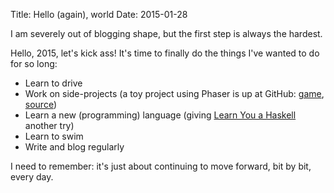 Title: Hello (again), world
Date: 2015-01-28

I am severely out of blogging shape, but the first step is always the hardest.

Hello, 2015, let's kick ass! It's time to finally do the things I've wanted to do for so long:

* Learn to drive
* Work on side-projects (a toy project using Phaser is up at GitHub: [game](http://jimperio.github.io/speedy-spin), [source](https://github.com/jimperio/speedy-spin))
* Learn a new (programming) language (giving [Learn You a Haskell](http://learnyouahaskell.com/) another try)
* Learn to swim
* Write and blog regularly

I need to remember: it's just about continuing to move forward, bit by bit, every day.